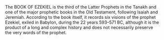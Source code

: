 The BOOK OF EZEKIEL is the third of the Latter Prophets in the Tanakh and one of the major prophetic books in the Old Testament, following Isaiah and Jeremiah. According to the book itself, it records six visions of the prophet Ezekiel, exiled in Babylon, during the 22 years 593–571 BC, although it is the product of a long and complex history and does not necessarily preserve the very words of the prophet.
